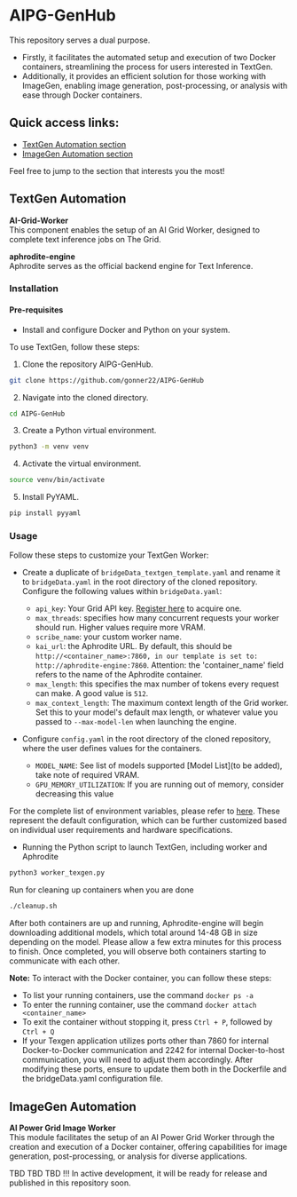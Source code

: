 # AIPG-GenHub
This repository serves a dual purpose. 
- Firstly, it facilitates the automated setup and execution of two Docker containers, streamlining the process for users interested in TextGen. 
- Additionally, it provides an efficient solution for those working with ImageGen, enabling image generation, post-processing, or analysis with ease through Docker containers.

## Quick access links:

- [TextGen Automation section](#textgen-automation)
- [ImageGen Automation section](#imagegen-automation)
  
Feel free to jump to the section that interests you the most!

## TextGen Automation
**AI-Grid-Worker**  
This component enables the setup of an AI Grid Worker, designed to complete text inference jobs on The Grid.

**aphrodite-engine**  
Aphrodite serves as the official backend engine for Text Inference.

### Installation
#### Pre-requisites
- Install and configure Docker and Python on your system.

To use TextGen, follow these steps:
1. Clone the repository AIPG-GenHub.
```bash 
git clone https://github.com/gonner22/AIPG-GenHub
```
2. Navigate into the cloned directory.
```bash
cd AIPG-GenHub
```
3. Create a Python virtual environment.
```bash
python3 -m venv venv
```
4. Activate the virtual environment.
```bash
source venv/bin/activate
```
5. Install PyYAML.
```bash
pip install pyyaml
```

### Usage
Follow these steps to customize your TextGen Worker:

- Create a duplicate of `bridgeData_textgen_template.yaml` and rename it to `bridgeData.yaml` in the root directory of the cloned repository. Configure the following values within `bridgeData.yaml`:

  - `api_key`: Your Grid API key. [Register here](https://api.aipowergrid.io/register) to acquire one.
  - `max_threads`: specifies how many concurrent requests your worker should run. Higher values require more VRAM.
  - `scribe_name`: your custom worker name.
  - `kai_url`: the Aphrodite URL. By default, this should be `http://<container_name>:7860, in our template is set to: http://aphrodite-engine:7860`. Attention: the 'container_name' field refers to the name of the Aphrodite container.
  - `max_length`: this specifies the max number of tokens every request can make. A good value is `512`.
  - `max_context_length`: The maximum context length of the Grid worker. Set this to your model's default max length, or whatever value you passed to `--max-model-len` when launching the engine.
  
- Configure `config.yaml` in the root directory of the cloned repository, where the user defines values for the containers.

  - `MODEL_NAME`: See list of models supported [Model List](to be added), take note of required VRAM.
  - `GPU_MEMORY_UTILIZATION`: If you are running out of memory, consider decreasing this value

For the complete list of environment variables, please refer to [here](/docker/.env). These represent the default configuration, which can be further customized based on individual user requirements and hardware specifications.

- Running the Python script to launch TextGen, including worker and Aphrodite
```bash
python3 worker_texgen.py
```
Run for cleaning up containers when you are done
```bash
./cleanup.sh
```
After both containers are up and running, Aphrodite-engine will begin downloading additional models, which total around 14-48 GB in size depending on the model. Please allow a few extra minutes for this process to finish. Once completed, you will observe both containers starting to communicate with each other.

**Note:** To interact with the Docker container, you can follow these steps:
- To list your running containers, use the command `docker ps -a`
- To enter the running container, use the command `docker attach <container_name>`
- To exit the container without stopping it, press `Ctrl + P`, followed by `Ctrl + Q`
- If your Texgen application utilizes ports other than 7860 for internal Docker-to-Docker communication and 2242 for internal Docker-to-host communication, you will need to adjust them accordingly. After modifying these ports, ensure to update them both in the Dockerfile and the bridgeData.yaml configuration file.

## ImageGen Automation
**AI Power Grid Image Worker**  
This module facilitates the setup of an AI Power Grid Worker through the creation and execution of a Docker container, offering capabilities for image generation, post-processing, or analysis for diverse applications.

TBD TBD TBD !!! In active development, it will be ready for release and published in this repository soon.
